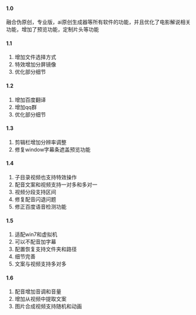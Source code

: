 #### 1.0 

融合伪原创，专业版，ai原创生成器等所有软件的功能，并且优化了电影解说相关功能，增加了预览功能，定制片头等功能

#### 1.1

1. 增加文件选择方式 
2. 特效增加分屏镜像
3. 优化部分细节

#### 1.2
1. 增加百度翻译
2. 增加qq群
3. 优化部分细节

#### 1.3
1. 剪辑栏增加分辨率调整
2. 修复window字幕条遮盖预览功能

#### 1.4 
1. 子目录视频也支持特效操作
2. 配音文案和视频支持一对多和多对一
3. 视频分段支持区间
4. 修复配音闪退问题
5. 修正百度语音检测功能

#### 1.5
1. 适配win7和虚拟机
2. 可以不配音加字幕
3. 配置恢复支持文件夹和路径
4. 细节完善
5. 文案与视频支持多对多

#### 1.6 
1. 配音增加音调和音量
2. 增加从视频中提取文案
3. 图片合成视频支持随机和动画
 

